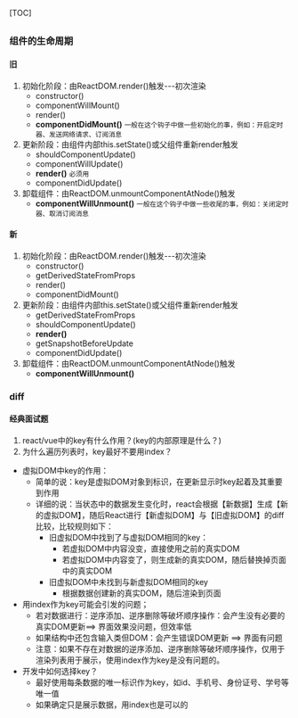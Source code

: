 [TOC]
## 

### 组件的生命周期

#### 旧
1. 初始化阶段：由ReactDOM.render()触发---初次渲染
    - constructor()
    - componentWillMount()
    - render()
    - <b>componentDidMount()</b>  `一般在这个钩子中做一些初始化的事，例如：开启定时器、发送网络请求、订阅消息`
2. 更新阶段：由组件内部this.setState()或父组件重新render触发
    - shouldComponentUpdate()
    - componentWillUpdate()
    - <b>render()</b> `必须用`
    - componentDidUpdate()
3. 卸载组件：由ReactDOM.unmountComponentAtNode()触发
    - <b>componentWillUnmount()</b> `一般在这个钩子中做一些收尾的事，例如：关闭定时器、取消订阅消息`

#### 新

1. 初始化阶段：由ReactDOM.render()触发---初次渲染
    - constructor()
    - getDerivedStateFromProps
    - render()
    - componentDidMount()
2. 更新阶段：由组件内部this.setState()或父组件重新render触发
    - getDerivedStateFromProps
    - shouldComponentUpdate()
    - <b>render()</b> 
    - getSnapshotBeforeUpdate
    - componentDidUpdate()
3. 卸载组件：由ReactDOM.unmountComponentAtNode()触发
    - <b>componentWillUnmount()</b> 

### diff
#### 经典面试题
1. react/vue中的key有什么作用？(key的内部原理是什么？)
2. 为什么遍历列表时，key最好不要用index？

+ 虚拟DOM中key的作用：
  + 简单的说：key是虚拟DOM对象到标识，在更新显示时key起着及其重要到作用
  + 详细的说：当状态中的数据发生变化时，react会根据【新数据】生成【新的虚拟DOM】，随后React进行【新虚拟DOM】与【旧虚拟DOM】的diff比较，比较规则如下：
    + 旧虚拟DOM中找到了与虚拟DOM相同的key：
      + 若虚拟DOM中内容没变，直接使用之前的真实DOM
      + 若虚拟DOM中内容变了，则生成新的真实DOM，随后替换掉页面中的真实DOM
    + 旧虚拟DOM中未找到与新虚拟DOM相同的key
        + 根据数据创建新的真实DOM，随后渲染到页面
+ 用index作为key可能会引发的问题；
  + 若对数据进行：逆序添加、逆序删除等破坏顺序操作：会产生没有必要的真实DOM更新==> 界面效果没问题，但效率低
  + 如果结构中还包含输入类但DOM：会产生错误DOM更新 ==> 界面有问题
  + 注意：如果不存在对数据的逆序添加、逆序删除等破坏顺序操作，仅用于渲染列表用于展示，使用index作为key是没有问题的。
+ 开发中如何选择key？
  + 最好使用每条数据的唯一标识作为key，如id、手机号、身份证号、学号等唯一值
  + 如果确定只是展示数据，用index也是可以的